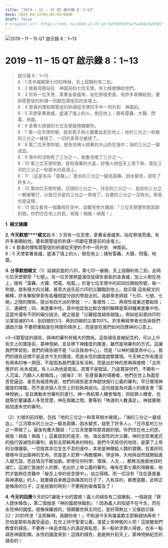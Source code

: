 ```yaml
---
title: "2019 – 11 – 15 QT 啟示錄 8：1~13"
date: 2025-04-12T03:05:41+0800
draft: false
# original_url: https://cmtc.tw/2019-11-15-qt-%e5%95%9f%e7%a4%ba%e9%8c%84-8%ef%bc%9a113
---
```


![2019 – 11 – 15 QT 啟示錄 8：1~13](/images/qt.jpg   "2019 – 11 – 15 QT 啟示錄 8：1~13")

# 2019 – 11 – 15 QT 啟示錄 8：1~13

> 啟示錄 8：1~13  
> 8：1 羔羊揭開第七印的時候，天上寂靜約有二刻。  
> 8：2 我看見那站在　神面前的七位天使，有七枝號賜給他們。  
> 8：3 另有一位天使，拿著金香爐來，站在祭壇旁邊。有許多香賜給他，要和眾聖徒的祈禱一同獻在寶座前的金壇上。  
> 8：4 那香的煙和眾聖徒的祈禱從天使的手中一同升到　神面前。  
> 8：5 天使拿著香爐，盛滿了壇上的火，倒在地上；隨有雷轟、大聲、閃電、地震。  
> 8：6 拿著七枝號的七位天使就預備要吹。  
> 8：7 第一位天使吹號，就有雹子與火攙著血丟在地上；地的三分之一和樹的三分之一被燒了，一切的青草也被燒了。  
> 8：8 第二位天使吹號，就有彷彿火燒著的大山扔在海中；海的三分之一變成血，  
> 8：9 海中的活物死了三分之一，船隻也壞了三分之一。  
> 8：10 第三位天使吹號，就有燒著的大星，好像火把從天上落下來，落在江河的三分之一和眾水的泉源上。  
> 8：11 （這星名叫「茵蔯」。）眾水的三分之一變為茵蔯，因水變苦，就死了許多人。  
> 8：12 第四位天使吹號，日頭的三分之一、月亮的三分之一、星辰的三分之一都被擊打，以致日月星的三分之一黑暗了，白晝的三分之一沒有光，黑夜也是這樣。  
> 8：13 我又看見一個鷹飛在空中，並聽見牠大聲說：「三位天使要吹那其餘的號。你們住在地上的民，禍哉！禍哉！禍哉！」

**1.** **經文誦讀**

**2. 今天默想****經文**啟 8：3 另有一位天使，拿著金香爐來，站在祭壇旁邊。有許多香賜給他，要和眾聖徒的祈禱一同獻在寶座前的金壇上。  
8：4 那香的煙和眾聖徒的祈禱從天使的手中一同升到　神面前。  
8：5 天使拿著香爐，盛滿了壇上的火，倒在地上；隨有雷轟、大聲、閃電、地震。

**3. 分享默想經文**（1）延續前面的六印，第七印一展開，天上寂靜約有二刻，此時七位天使領受「七號」。另一位天使將盛滿信徒禱告香氣的金香爐，加上火倒在地上，隨有「雷轟、大聲、閃電、地震。」於是七位天使中的前四位開始吹號，每一吹號，就有極大的災難，甚至大過先前六印的災難臨到地上。啟示錄 這些經文的解釋，許多解經學家有各種相當分歧的學說派別。吳獻章老師就「七印、七號、七碗」之間的關係，提出有四大派的學說：一、象徵性；二、再現性或重述要點性；三、連續性；四、漸進集中性。其中他認為比較合理的解釋是第四種漸進集中性，這當中還有不同的細分說法，總之就是「災難程度越來越強」，例如從前面四印的災害毀滅的1/4、到四號的1/3、再到四碗的災害100%。許多解經學者也告訴我們讀啟示錄 不要把重點放在時間的順序上，而是放在我們如何回應神的心意上。

v3~5眾聖徒的禱告，與神的審判有極大的關係。這些禱告是被紀念的，可以上升到天上的寶座前，蒙神悅納，並且帶下神國度的推進，雖然是用審判的方式。這讓我們學習到，我們的禱告絕不是「以自我為中心」，而是「以神的國度為中心」。我們的禱告目標不是追求今生的價值，而是永恆的國度趕緊實現。今天神之所有還沒有再來的唯一原因，不是因為我們還沒有活夠，而是出於神的恩典與憐憫：「主所應許的 尚未成就，有人以為他是耽延，其實不是耽延，乃是寬容你們，不願有一人沉淪，乃願人人都悔改。」（彼後3：9）在基督裏的得勝者，他們在世上為義受苦受逼迫、甚至為福音殉道，他們的禱告是求神趕快施行公義的審判，早日實現神國度的降臨，而不是求個人在世上的抱負與成功。這也就是為何義人的禱告會「蒙神悅納」，並且推動末世審判的進行。神一再給罪人機會悔改，但給罪人機會，也就等於要讓義人多受苦楚，神在兩難之間，要等到「殉道的人數滿足」，神就要開始加速末世的審判。

（2）七號的前四號，包括「地的三分之一和青草樹木被燒」、「海的三分之一變成血」、「江河眾水的三分之一變為茵蔯，因水變苦，就死了許多人」、「日月星的三分之一黑暗了」。最後有鷹大聲說：「三位天使要吹那其餘的號。你們住在地上的民，禍哉！禍哉！禍哉！」這裏提到的是天、地、海全面性的大災難，神的忿怒漸進式的施行毀滅性的審判，直到主耶穌再來的時刻。我們今天居住的地球，是蒙了上帝的治理護衛，一切按其本位生生不息的運作，本來是神賜給人類的賞賜，在美好的環境中活出屬神的生命。但是當人犯罪一再敵擋神，悖逆神，大地與自然就開始進入被咒詛，而且情況不斷加劇。即使任何科學、環保、人文…，都無法挽救地球的滅亡。這滅亡是由於人的罪，也出於上帝公義的審判。唯有在第七章的得勝者，他們才能夠在苦難中「躲在上帝的安息懷中」，站立得穩。而一切沒有「住在基督裏與神連結」的人，就要親自承擔這些痛苦的日子了，凡有耳的，都應當聽，此時正是悔改的日子，正是拯救的時刻！不要拖到後悔莫及了！

**4. 今天的回應**今天的QT讓我十分的震撼！義人的禱告有二個重點，一個就是「罪人趕快悔改」，第二個就是「神的國趕快臨到」！因為義人的指望不在今生，而在永恆神的國度。就像保羅說的，情願離世與主同在，是好得無比！又像啟示錄 22：20的呼求「主耶穌啊，我願你來！」不知道今天有誰喜歡主耶穌趕快再來？恐怕是那些為義受逼迫，在世上持守聖潔公義，渴望上帝伸冤的人吧！這提醒我們教會的禱告，不要再一味追求個人的滿足與私慾，多一點祈求罪人得救，也多一點禱告神國彰顯，永恆的國度來到！這樣的禱告，是能夠升到天上，蒙神悅納紀念的禱告的！